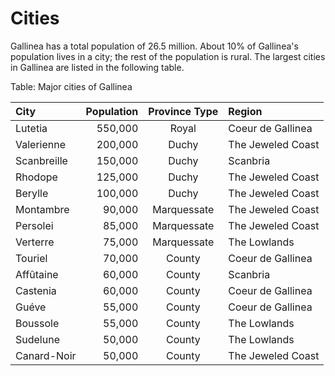 # Cities

Gallinea has a total population of 26.5 million.  About 10% of Gallinea's population lives in a city; the 
rest of the population is rural.  The largest cities in Gallinea are listed in the following table.

Table: Major cities of Gallinea

| City        | Population | Province Type | Region            |
| :---------- | ---------: | :-----------: | :---------------- |
| Lutetia     | 550,000    | Royal         | Coeur de Gallinea |
| Valerienne  | 200,000    | Duchy         | The Jeweled Coast |
| Scanbreille | 150,000    | Duchy         | Scanbria          |
| Rhodope     | 125,000    | Duchy         | The Jeweled Coast |
| Berylle     | 100,000    | Duchy         | The Jeweled Coast |
| Montambre   | 90,000     | Marquessate   | The Jeweled Coast |
| Persolei    | 85,000     | Marquessate   | The Jeweled Coast |
| Verterre    | 75,000     | Marquessate   | The Lowlands      |
| Touriel     | 70,000     | County        | Coeur de Gallinea |
| Affûtaine   | 60,000     | County        | Scanbria          |
| Castenia    | 60,000     | County        | Coeur de Gallinea |
| Guéve       | 55,000     | County        | Coeur de Gallinea |
| Boussole    | 55,000     | County        | The Lowlands      |
| Sudelune    | 50,000     | County        | The Lowlands      |
| Canard-Noir | 50,000     | County        | The Jeweled Coast |

